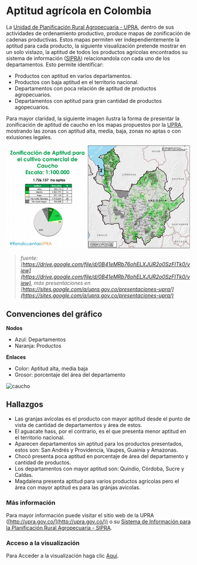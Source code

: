 # Aptitud agrícola en Colombia
La [Unidad de Planificación Rural Agropecuaria - UPRA](http://upra.gov.co/), dentro de sus actividades de ordenamiento productivo, produce mapas de zonificación de cadenas productivas. Estos mapas permiten ver independientemente la aptitud para cada producto, la siguiente visualización pretende mostrar en un solo vistazo, la aptitud de todos los productos agrícolas encontrados su sistema de información ([SIPRA](http://upra.gov.co/SIPRA/)) relacionandola con cada uno de los departamentos. Esto permite identificar:

- Productos con aptitud en varios departamentos.
- Productos con baja aptitud en el territorio nacional.
- Departamentos con poca relación de aptitud de productos agropecuarios.
- Departamentos con aptitud para gran cantidad de productos agopecuarios.

Para mayor claridad, la siguiente imagen ilustra la forma de presentar la zonificación de aptitud de caucho en los mapas propuestos por la [UPRA](http://upra.gov.co/), mostrando las zonas con aptitud alta, media, baja, zonas no aptas o con exlusiones legales.

![caucho](assets/img/zonificacionCaucho.png "tomada de upra.gov.co")
>_fuente: [https://drive.google.com/file/d/0B41eMRb76ohELXJUR2o0SzFITk0/view](https://drive.google.com/file/d/0B41eMRb76ohELXJUR2o0SzFITk0/view), más presentaciones en [https://sites.google.com/a/upra.gov.co/presentaciones-upra/](https://sites.google.com/a/upra.gov.co/presentaciones-upra/)_


## Convenciones del gráfico
**Nodos**
- Azul: Departamentos
- Naranja: Productos

**Enlaces**
- Color: Aptitud alta, media baja
- Grosor: porcentaje del área del departamento

![caucho](assets/img/aptitud-agricola-colombia.gif "gif de la aplicación real")

## Hallazgos

- Las granjas avícolas es el producto con mayor aptitud desde el punto de vista de cantidad de departamentos y área de estos.
- El aguacate hass, por el contrario, es el que presenta menor aptitud en el territorio nacional.
- Aparecen departamentos sin aptitud para los productos presentados, estos son: San Andrés y Providencia, Vaupes, Guainía y Amazonas.
- Chocó presenta poca aptitud en porcentaje de área del departamento y cantidad de productos.
- Los departamentos con mayor aptitud son: Quindío, Córdoba, Sucre y Caldas.
- Magdalena presenta aptitud para varios productos agrícolas pero el área con mayor aptitud es para las gránjas avícolas.

### Más información
Para mayor información puede visitar el sitio web de la UPRA ([http://upra.gov.co/](http://upra.gov.co/)) o su [Sistema de Información para la Planificación Rural Agropecuaria - SIPRA](http://upra.gov.co/SIPRA/).

### Acceso a la visualización
Para Acceder a la visualización haga clic [Aquí](https://goo.gl/urpyYy).


